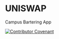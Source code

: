 # UNISWAP
Campus Bartering App


[![Contributor Covenant](https://img.shields.io/badge/Contributor%20Covenant-2.1-4baaaa.svg)](code_of_conduct.md) 
